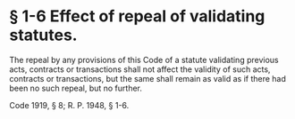 # § 1-6 Effect of repeal of validating statutes.

<p>The repeal by any provisions of this Code of a statute validating previous acts, contracts or transactions shall not affect the validity of such acts, contracts or transactions, but the same shall remain as valid as if there had been no such repeal, but no further.</p><p>Code 1919, § 8; R. P. 1948, § 1-6.</p>